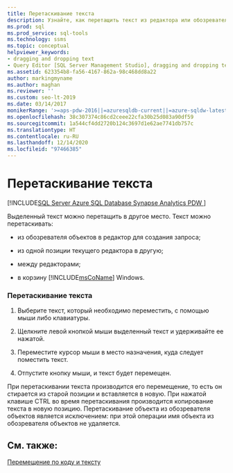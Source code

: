 ```yaml
---
title: Перетаскивание текста
description: Узнайте, как перетащить текст из редактора или обозревателя объектов в папку редактора или корзину.
ms.prod: sql
ms.prod_service: sql-tools
ms.technology: ssms
ms.topic: conceptual
helpviewer_keywords:
- dragging and dropping text
- Query Editor [SQL Server Management Studio], dragging and dropping text
ms.assetid: 623354b8-fa56-4167-862a-98c468dd8a22
author: markingmyname
ms.author: maghan
ms.reviewer: ''
ms.custom: seo-lt-2019
ms.date: 03/14/2017
monikerRange: '>=aps-pdw-2016||=azuresqldb-current||=azure-sqldw-latest||>=sql-server-2016||>=sql-server-linux-2017||=azuresqldb-mi-current'
ms.openlocfilehash: 38c307374c86cd2ceee22cfa30b25d083a90df59
ms.sourcegitcommit: 1a544cf4dd2720b124c3697d1e62ae7741db757c
ms.translationtype: HT
ms.contentlocale: ru-RU
ms.lasthandoff: 12/14/2020
ms.locfileid: "97466385"
---
```

# <a name="drag-and-drop-text"></a>Перетаскивание текста

[!INCLUDE[SQL Server Azure SQL Database Synapse Analytics PDW ](../../includes/applies-to-version/sql-asdb-asdbmi-asa-pdw.md)]

Выделенный текст можно перетащить в другое место. Текст можно перетаскивать:  
  
-   из обозревателя объектов в редактор для создания запроса;  
  
-   из одной позиции текущего редактора в другую;  
  
-   между редакторами;  
  
-   в корзину [!INCLUDE[msCoName](../../includes/msconame-md.md)] Windows.  
  
### <a name="to-drag-and-drop-text"></a>Перетаскивание текста  
  
1.  Выберите текст, который необходимо переместить, с помощью мыши либо клавиатуры.  
  
2.  Щелкните левой кнопкой мыши выделенный текст и удерживайте ее нажатой.  
  
3.  Переместите курсор мыши в место назначения, куда следует поместить текст.  
  
4.  Отпустите кнопку мыши, и текст будет перемещен.  
  
 При перетаскивании текста производится его перемещение, то есть он стирается из старой позиции и вставляется в новую. При нажатой клавише CTRL во время перетаскивания производится копирование текста в новую позицию. Перетаскивание объекта из обозревателя объектов является исключением: при этой операции имя объекта из обозревателя объектов не удаляется.  
  
## <a name="see-also"></a>См. также:  
 [Перемещение по коду и тексту](./navigate-code-and-text.md)  
  
